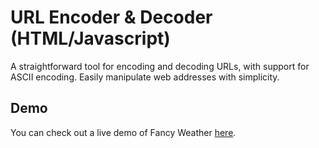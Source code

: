 # URL Encoder & Decoder (HTML/Javascript)

A straightforward tool for encoding and decoding URLs, with support for ASCII encoding. Easily manipulate web addresses with simplicity.

## Demo

You can check out a live demo of Fancy Weather [here](https://hamidbyte.github.io/URL-Encoder-Decoder/).
